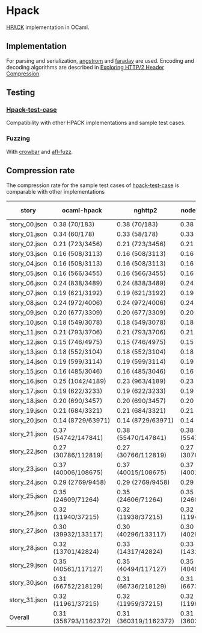 # Hpack

[HPACK] implementation in OCaml.

[hpack]: https://tools.ietf.org/html/rfc7541

## Implementation

For parsing and serialization, [angstrom] and [faraday] are used. Encoding
and decoding algorithms are described in [Exploring HTTP/2 Header Compression].

[angstrom]: https://github.com/inhabitedtype/angstrom
[faraday]: https://github.com/inhabitedtype/faraday
[Exploring HTTP/2 Header Compression]: https://www.mew.org/~kazu/doc/paper/hpack-2017.pdf

## Testing

### [Hpack-test-case]

Compatibility with other HPACK implementations and sample test cases.

### Fuzzing

With [crowbar] and [afl-fuzz].

[crowbar]: https://github.com/stedolan/crowbar
[afl-fuzz]: http://lcamtuf.coredump.cx/afl/

## Compression rate

The compression rate for the sample test cases of [hpack-test-case] is comparable with other implementations

| story | ocaml-hpack | nghttp2 | node-http2-hpack | haskell-http2-linear-huffman |
|-------|-------------|---------|------------------|------------------------------|
| story_00.json | 0.38 (70/183) | 0.38 (70/183) | 0.38 (70/183) | 0.38 (70/183) |
| story_01.json | 0.34 (60/178) | 0.33 (58/178) | 0.33 (58/178) | 0.33 (58/178) |
| story_02.json | 0.21 (723/3456) | 0.21 (723/3456) | 0.21 (723/3456) | 0.21 (723/3456) |
| story_03.json | 0.16 (508/3113) | 0.16 (508/3113) | 0.16 (508/3113) | 0.16 (508/3113) |
| story_04.json | 0.16 (508/3113) | 0.16 (508/3113) | 0.16 (508/3113) | 0.16 (508/3113) |
| story_05.json | 0.16 (566/3455) | 0.16 (566/3455) | 0.16 (566/3455) | 0.16 (566/3455) |
| story_06.json | 0.24 (838/3489) | 0.24 (838/3489) | 0.24 (838/3489) | 0.24 (838/3489) |
| story_07.json | 0.19 (621/3192) | 0.19 (621/3192) | 0.19 (621/3192) | 0.19 (621/3192) |
| story_08.json | 0.24 (972/4006) | 0.24 (972/4006) | 0.24 (972/4006) | 0.24 (972/4006) |
| story_09.json | 0.20 (677/3309) | 0.20 (677/3309) | 0.20 (677/3309) | 0.20 (677/3309) |
| story_10.json | 0.18 (549/3078) | 0.18 (549/3078) | 0.18 (549/3078) | 0.18 (549/3078) |
| story_11.json | 0.21 (793/3706) | 0.21 (793/3706) | 0.21 (793/3706) | 0.21 (793/3706) |
| story_12.json | 0.15 (746/4975) | 0.15 (746/4975) | 0.15 (746/4975) | 0.15 (746/4975) |
| story_13.json | 0.18 (552/3104) | 0.18 (552/3104) | 0.18 (552/3104) | 0.18 (552/3104) |
| story_14.json | 0.19 (599/3114) | 0.19 (599/3114) | 0.19 (599/3114) | 0.19 (599/3114) |
| story_15.json | 0.16 (485/3046) | 0.16 (485/3046) | 0.16 (485/3046) | 0.16 (485/3046) |
| story_16.json | 0.25 (1042/4189) | 0.23 (963/4189) | 0.23 (963/4189) | 0.23 (963/4189) |
| story_17.json | 0.19 (622/3233) | 0.19 (622/3233) | 0.19 (622/3233) | 0.19 (622/3233) |
| story_18.json | 0.20 (690/3457) | 0.20 (690/3457) | 0.20 (690/3457) | 0.20 (690/3457) |
| story_19.json | 0.21 (684/3321) | 0.21 (684/3321) | 0.21 (684/3321) | 0.21 (684/3321) |
| story_20.json | 0.14 (8729/63971) | 0.14 (8729/63971) | 0.14 (8729/63971) | 0.14 (8729/63971) |
| story_21.json | 0.37 (54742/147841) | 0.38 (55470/147841) | 0.38 (55470/147841) | 0.39 (57858/147841) |
| story_22.json | 0.27 (30786/112819) | 0.27 (30766/112819) | 0.27 (30766/112819) | 0.27 (30820/112819) |
| story_23.json | 0.37 (40006/108675) | 0.37 (40015/108675) | 0.37 (40015/108675) | 0.36 (39361/108675) |
| story_24.json | 0.29 (2769/9458) | 0.29 (2769/9458) | 0.29 (2769/9458) | 0.29 (2768/9458) |
| story_25.json | 0.35 (24609/71264) | 0.35 (24606/71264) | 0.35 (24606/71264) | 0.35 (24854/71264) |
| story_26.json | 0.32 (11940/37215) | 0.32 (11938/37215) | 0.32 (11941/37215) | 0.34 (12631/37215) |
| story_27.json | 0.30 (39932/133117) | 0.30 (40296/133117) | 0.30 (40296/133117) | 0.32 (42514/133117) |
| story_28.json | 0.32 (13701/42824) | 0.33 (14317/42824) | 0.33 (14317/42824) | 0.34 (14639/42824) |
| story_29.json | 0.35 (40561/117127) | 0.35 (40494/117127) | 0.35 (40497/117127) | 0.35 (41279/117127) |
| story_30.json | 0.31 (66752/218129) | 0.31 (66736/218129) | 0.31 (66736/218129) | 0.31 (67848/218129) |
| story_31.json | 0.32 (11961/37215) | 0.32 (11959/37215) | 0.32 (11962/37215) | 0.34 (12652/37215) |
| Overall | 0.31 (358793/1162372) | 0.31 (360319/1162372) | 0.31 (360328/1162372) | 0.32 (368177/1162372) |

[hpack-test-case]: https://github.com/http2jp/hpack-test-case
